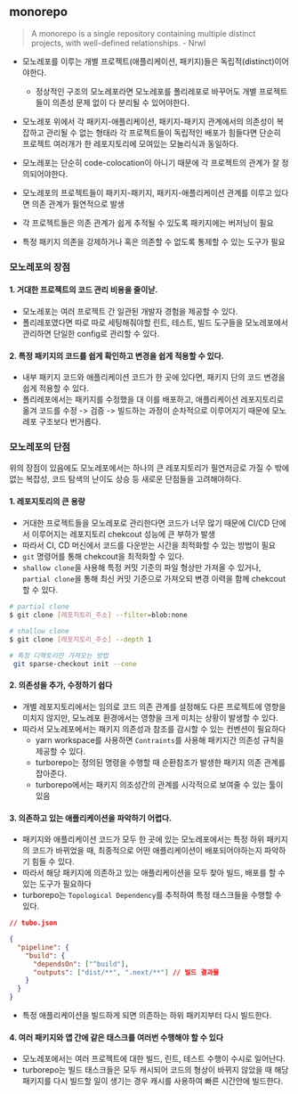 ## monorepo

> A monorepo is a single repository containing multiple distinct projects, with well-defined relationships. - Nrwl

- 모노레포를 이루는 개별 프로젝트(애플리케이션, 패키지)들은 독립적(distinct)이어야한다.
  - 정상적인 구조의 모노레포라면 모노레포를 폴리레포로 바꾸어도 개별 프로젝트들이 의존성 문제 없이 다 분리될 수 있어야한다.
- 모노레포 위에서 각 패키지-애플리케이션, 패키지-패키지 관계에서의 의존성이 복잡하고 관리될 수 없는 형태라 각 프로젝트들이 독립적인 배포가 힘들다면 단순히 프로젝트 여러개가 한 레포지토리에 모여있는 모놀리식과 동일하다.

- 모노레포는 단순히 code-colocation이 아니기 때문에 각 프로젝트의 관계가 잘 정의되어야한다.
- 모노레포의 프로젝트들이 패키지-패키지, 패키지-애플리케이션 관계를 이루고 있다면 의존 관계가 필연적으로 발생
- 각 프로젝트들은 의존 관계가 쉽게 추적될 수 있도록 패키지에는 버저닝이 필요
- 특정 패키지 의존을 강제하거나 혹은 의존할 수 없도록 통제할 수 있는 도구가 필요

### 모노레포의 장점

#### 1. 거대한 프로젝트의 코드 관리 비용을 줄이낟.

- 모노레포는 여러 프로젝트 간 일관된 개발자 경험을 제공할 수 있다.
- 폴리레포였다면 따로 따로 세팅해줘야할 린트, 테스트, 빌드 도구들을 모노레포에서 관리하면 단일한 config로 관리할 수 있다.

#### 2. 특정 패키지의 코드를 쉽게 확인하고 변경을 쉽게 적용할 수 있다.

- 내부 패키지 코드와 애플리케이션 코드가 한 곳에 있다면, 패키지 단의 코드 변경을 쉽게 적용할 수 있다.
- 폴리레포에서는 패키지를 수정했을 대 이를 배포하고, 애플리케이션 레포지토리로 옮겨 코드를 수정 -> 검증 -> 빌드하는 과정이 순차적으로 이루어지기 때문에 모노레포 구조보다 번거롭다.

### 모노레포의 단점

위의 장점이 있음에도 모노레포에서는 하나의 큰 레포지토리가 필연저긍로 가질 수 밖에 없는 복잡성, 코드 탐색의 난이도 상승 등 새로운 단점들을 고려해야하다.

#### 1. 레포지토리의 큰 용량

- 거대한 프로젝트들을 모노레포로 관리한다면 코드가 너무 많기 때문에 CI/CD 단에서 이루어지는 레포지토리 chekcout 성능에 큰 부하가 발생
- 따라서 CI, CD 머신에서 코드를 다운받는 시간을 최적화할 수 있는 방법이 필요
- `git` 명령어를 통해 chekcout을 최적화할 수 있다.
- `shallow clone`을 사용해 특정 커밋 기준의 파일 형상만 가져올 수 있거나, `partial clone`을 통해 최신 커밋 기준으로 가져오되 변경 이력을 함께 chekcout할 수 있다.

```bash
# partial clone
$ git clone [레포지토리_주소] --filter=blob:none
​
# shallow clone
$ git clone [레포지토리_주소] --depth 1

# 특정 디렉토리만 가져오는 방법
 git sparse-checkout init --cone
```

#### 2. 의존성을 추가, 수정하기 쉽다

- 개별 레포지토리에서는 임의로 코드 의존 관계를 설정해도 다른 프로젝트에 영향을 미치지 않지만, 모노레포 환경에서는 영향을 크게 미치는 상황이 발생할 수 있다.
- 따라서 모노레포에서는 패키지 의존성과 참조를 감시할 수 있는 컨벤션이 필요하다
  - yarn workspace를 사용하면 `Contraints`를 사용해 패키지간 의존성 규칙을 제공할 수 있다.
  - turborepo는 정의된 명령을 수행할 때 순환참조가 발생한 패키지 의존 관계를 잡아준다.
  - turborepo에서는 패키지 의조성간의 관계를 시각적으로 보여줄 수 있는 툴이 있음

#### 3. 의존하고 있는 애플리케이션을 파악하기 어렵다.

- 패키지와 애플리케이션 코드가 모두 한 곳에 있는 모노레포에서는 특정 하위 패키지의 코드가 바뀌었을 때, 최종적으로 어떤 애플리케이션이 배포되어야하는지 파악하기 힘들 수 있다.
- 따라서 해당 패키지에 의존하고 있는 애플리케이션을 모두 찾아 빌드, 배포를 할 수 있는 도구가 필요하다
- turborepo는 `Topological Dependency`를 추적하여 특정 태스크들을 수행할 수 있다.

```json
// tubo.json

{
  "pipeline": {
    "build": {
      "dependsOn": ["^build"],
      "outputs": ["dist/**", ".next/**"] // 빌드 결과물
    }
  }
}
```

- 특정 애플리케이션을 빌드하게 되면 의존하는 하위 패키지부터 다시 빌드한다.

#### 4. 여러 패키지와 앱 간에 같은 태스크를 여러번 수행해야 할 수 있다

- 모노레포에서는 여러 프로젝트에 대한 빌드, 린트, 테스트 수행이 수시로 일어난다.
- turborepo는 빌드 태스크들은 모두 캐시되어 코드의 형상이 바뀌지 않았을 때 해당 패키지를 다시 빌드할 일이 생기는 경우 캐시를 사용하여 빠른 시간안에 빌드한다.
